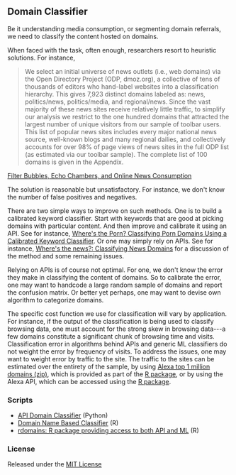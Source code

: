## Domain Classifier

Be it understanding media consumption, or segmenting domain referrals, we need to classify the content hosted on domains. 

When faced with the task, often enough, researchers resort to heuristic solutions. For instance, 

> We select an initial universe of news outlets (i.e., web domains) via the Open Directory Project (ODP, dmoz.org), a collective of tens of thousands of editors who hand-label websites into a classification hierarchy. This gives 7,923 distinct domains labeled as: news, politics/news, politics/media, and regional/news. Since the vast majority of these news sites receive relatively little traffic, to simplify our analysis we restrict to the one hundred domains that attracted the largest number of unique visitors from our sample of toolbar users. This list of popular news sites includes every major national news source, well-known blogs and many regional dailies, and collectively accounts for over 98% of page views of news sites in the full ODP list (as estimated via our toolbar sample). The complete list of 100 domains is given in the Appendix.

[Filter Bubbles, Echo Chambers, and Online News Consumption](https://5harad.com/papers/bubbles.pdf)

The solution is reasonable but unsatisfactory. For instance, we don't know the number of false positives and negatives. 

There are two simple ways to improve on such methods. One is to build a calibrated keyword classifier. Start with keywords that are good at picking domains with particular content. And then improve and calibrate it using an API. See for instance, [Where's the Porn? Classifying Porn Domains Using a Calibrated Keyword Classifier](http://gbytes.gsood.com/2015/07/23/wheres-the-porn-classifying-porn-domains-using-a-calibrated-keyword-classifier/). Or one may simply rely on APIs. See for instance, [Where's the news?: Classifying News Domains](http://gbytes.gsood.com/2015/07/23/wheres-the-news-classifying-news-domains/) for a discussion of the method and some remaining issues. 

Relying on APIs is of course not optimal. For one, we don't know the error they make in classifying the content of domains. So to calibrate the error, one may want to handcode a large random sample of domains and report the confusion matrix. Or better yet perhaps, one may want to devise own algorithm to categorize domains. 

The specific cost function we use for classification will vary by application. For instance, if the output of the classification is being used to classify browsing data, one must account for the strong skew in browsing data---a few domains constitute a significant chunk of browsing time and visits. Classification error in algorithms behind APIs and generic ML classifiers do not weight the error by frequency of visits. To address the issues, one may want to weight error by traffic to the site. The traffic to the sites can be estimated over the entirety of the sample, by using [Alexa top 1 million domains (zip)](http://s3.amazonaws.com/alexa-static/top-1m.csv.zip), which is provided as part of the [R package](rdomains/), or by using the Alexa API, which can be accessed using the [R package](https://github.com/cloudyr/aws.alexa). 

### Scripts

* [API Domain Classifier](trusted/) (Python)
* [Domain Name Based Classifier](domain_name/) (R)
* [rdomains: R package providing access to both API and ML](rdomains/) (R)

### License

Released under the [MIT License](https://opensource.org/licenses/MIT)
